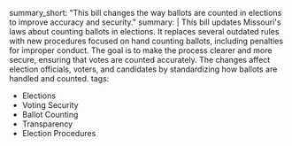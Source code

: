 summary_short: "This bill changes the way ballots are counted in elections to improve accuracy and security."
summary: |
  This bill updates Missouri's laws about counting ballots in elections. It replaces several outdated rules with new procedures focused on hand counting ballots, including penalties for improper conduct. The goal is to make the process clearer and more secure, ensuring that votes are counted accurately. The changes affect election officials, voters, and candidates by standardizing how ballots are handled and counted.
tags:
  - Elections
  - Voting Security
  - Ballot Counting
  - Transparency
  - Election Procedures
